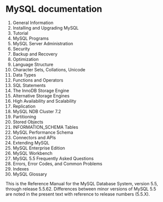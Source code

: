 # MySQL documentation

01. General Information
02. Installing and Upgrading MySQL
03. Tutorial
04. MySQL Programs
05. MySQL Server Administration
06. Security
07. Backup and Recovery
08. Optimization
09. Language Structure
10. Character Sets, Collations, Unicode
11. Data Types
12. Functions and Operators
13. SQL Statements
14. The InnoDB Storage Engine
15. Alternative Storage Engines
16. High Availability and Scalability
17. Replication
18. MySQL NDB Cluster 7.2
19. Partitioning
20. Stored Objects
21. INFORMATION_SCHEMA Tables
22. MySQL Performance Schema
23. Connectors and APIs
24. Extending MySQL
25. MySQL Enterprise Edition
26. MySQL Workbench
27. MySQL 5.5 Frequently Asked Questions
28. Errors, Error Codes, and Common Problems
29. Indexes
30. MySQL Glossary


This is the Reference Manual for the MySQL Database System, version 5.5, through release 5.5.62.  Differences between minor versions of MySQL 5.5 are noted in the present text with reference to release numbers (5.5.X).
